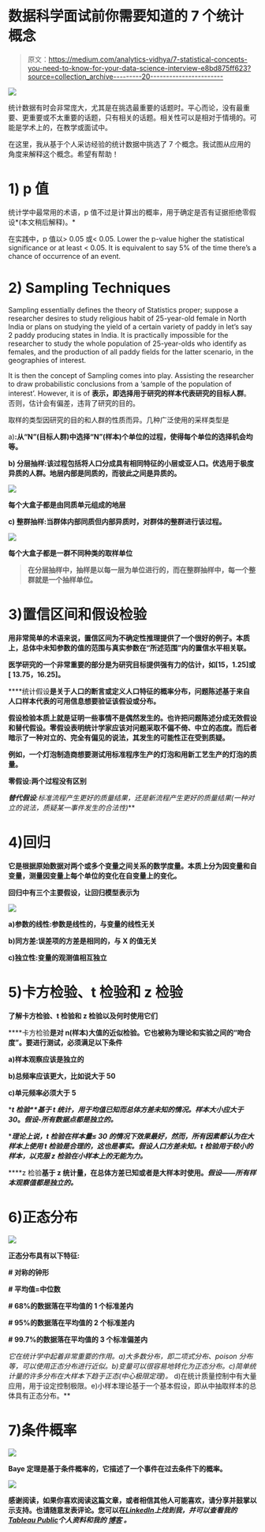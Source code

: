 # 数据科学面试前你需要知道的 7 个统计概念

> 原文：<https://medium.com/analytics-vidhya/7-statistical-concepts-you-need-to-know-for-your-data-science-interview-e8bd875ff623?source=collection_archive---------20----------------------->

![](img/3dea9139ca94d9f4da12f0b756edfb50.png)

统计数据有时会非常庞大，尤其是在挑选最重要的话题时。平心而论，没有最重要、更重要或不太重要的话题，只有相关的话题。相关性可以是相对于情境的。可能是学术上的，在教学或面试中。

在这里，我从基于个人采访经验的统计数据中挑选了 7 个概念。我试图从应用的角度来解释这个概念。希望有帮助！

# 1) p 值

统计学中最常用的术语，p 值不过是计算出的概率，用于确定是否有证据拒绝零假设*(本文稍后解释)。*

在实践中，p 值以> 0.05 或< 0.05\. Lower the p-value higher the statistical significance or at least < 0.05\. It is equivalent to say 5% of the time there’s a chance of occurrence of an event.

# 2) Sampling Techniques

Sampling essentially defines the theory of Statistics proper; suppose a researcher desires to study religious habit of 25-year-old female in North India or plans on studying the yield of a certain variety of paddy in let’s say 2 paddy producing states in India. It is practically impossible for the researcher to study the whole population of 25-year-olds who identify as females, and the production of all paddy fields for the latter scenario, in the geographies of interest.

It is then the concept of Sampling comes into play. Assisting the researcher to draw probabilistic conclusions from a ‘sample of the population of interest’. However, it is of **表示，即选择用于研究的样本代表研究的目标人群**。否则，估计会有偏差，违背了研究的目的。

取样的类型因研究的目的和人群的性质而异。几种广泛使用的采样类型是

a)**:从“N”(目标人群)中选择“N”(样本)个单位的过程，使得每个单位的选择机会均等。**

**b) **分层抽样**:该过程包括将人口分成具有相同特征的小层或亚人口。优选用于极度异质的人群。地层内部是同质的，而彼此之间是异质的。**

**![](img/49dc81b7436777ef0c488ad0e27ab0a4.png)**

**每个大盒子都是由同质单元组成的地层**

**c) **整群抽样**:当群体内部同质但内部异质时，对群体的整群进行该过程。**

**![](img/422a220783352c2d03f38685998f9c54.png)**

**每个大盒子都是一群不同种类的取样单位**

> **在分层抽样中，抽样是以每一层为单位进行的，而在整群抽样中，每一个整群就是一个抽样单位。**

# **3)置信区间和假设检验**

**用非常简单的术语来说，置信区间为不确定性推理提供了一个很好的例子。本质上，总体中未知参数的值的范围与真实参数在“所述范围”内的置信水平相关联。**

**医学研究的一个非常重要的部分是为研究目标提供强有力的估计，如[15，1.25]或[ 13.75，16.25]。**

****统计假设**是关于人口的断言或定义人口特征的概率分布，问题陈述基于来自人口样本代表的可用信息想要验证该假设或分布。**

**假设检验本质上就是证明一些事情不是偶然发生的。也许把问题陈述分成无效假设和替代假设。零假设表明统计学家应该对问题采取不偏不倚、中立的态度。而后者暗示了一种对立的、完全有偏见的说法，其发生的可能性正在受到质疑。**

**例如，一个灯泡制造商想要测试用标准程序生产的灯泡和用新工艺生产的灯泡的质量。**

****零假设**:两个过程没有区别**

****替代假设**:标准流程产生更好的质量结果，还是新流程产生更好的质量结果*(一种对立的说法，质疑某一事件发生的合法性)***

# **4)回归**

**它是根据原始数据对两个或多个变量之间关系的数学度量。本质上分为因变量和自变量，测量因变量上每个单位的变化在自变量上的变化。**

**回归中有三个主要假设，让回归模型表示为**

**![](img/08903455df244639c31f6bcff2d61909.png)**

**a)参数的线性:参数是线性的，与变量的线性无关**

**b)同方差:误差项的方差是相同的，与 X 的值无关**

**c)独立性:变量的观测值相互独立**

# **5)卡方检验、t 检验和 z 检验**

**了解卡方检验、t 检验和 z 检验以及何时使用它们**

****卡方检验**是对 n(样本)大值的近似检验。它也被称为理论和实验之间的“吻合度”。要进行测试，必须满足以下条件**

**a)样本观察应该是独立的**

**b)总频率应该更大，比如说大于 50**

**c)单元频率必须大于 5**

****t 检验**基于 t 统计，用于均值已知而总体方差未知的情况。样本大小应大于 30*。*假设-所有数据点都是独立的。***

****理论上说，t 检验在样本量≤ 30 的情况下效果最好，然而，所有因素都认为在大样本上使用 t 检验是合理的，这也是事实。假设人口方差未知。t 检验用于较小的样本，以克服 z 检验在小样本上的无能为力。***

****z 检验**基于 z 统计量，在总体方差已知或者是大样本时使用。*假设——所有样本观察值都是独立的。***

# **6)正态分布**

**![](img/4853817e3255465cc2eeb8f87858f477.png)**

**正态分布具有以下特征:**

****#** 对称的钟形**

****#** 平均值=中位数**

****#** 68%的数据落在平均值的 1 个标准差内**

****#** 95%的数据落在平均值的 2 个标准差内**

****#** 99.7%的数据落在平均值的 3 个标准偏差内**

**它在统计学中起着非常重要的作用。a)大多数分布，即二项式分布、poison 分布等，可以使用正态分布进行近似。b)变量可以很容易地转化为正态分布。c)简单统计量的许多分布在大样本下趋于正态*(中心极限定理)。* d)在统计质量控制中有大量应用，用于设定控制极限。e)小样本理论基于一个基本假设，即从中抽取样本的总体具有正态分布。**

# **7)条件概率**

**![](img/f7a11a40e3a66f5bf07ff8d85664e12f.png)**

**Baye 定理是基于条件概率的，它描述了一个事件在过去条件下的概率。**

**![](img/6e0f4e481c9d6727dc3f47eca5e3cacd.png)**

**感谢阅读，如果你喜欢阅读这篇文章，或者相信其他人可能喜欢，请分享并鼓掌以示支持。也请随意发表评论。您可以在[*LinkedIn*](https://www.linkedin.com/in/palakhanna/)*上找到我，并可以查看我的*[*Tableau Public*](https://public.tableau.com/profile/palak.khanna#!/)*个人资料和我的* [*博客*](https://www.instagram.com/data.chatter/) *。***